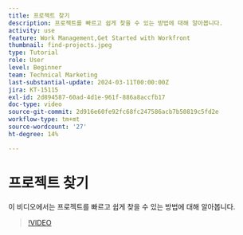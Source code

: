 ```yaml
---
title: 프로젝트 찾기
description: 프로젝트를 빠르고 쉽게 찾을 수 있는 방법에 대해 알아봅니다.
activity: use
feature: Work Management,Get Started with Workfront
thumbnail: find-projects.jpeg
type: Tutorial
role: User
level: Beginner
team: Technical Marketing
last-substantial-update: 2024-03-11T00:00:00Z
jira: KT-15115
exl-id: 2d894587-60ad-4d1e-961f-886a8accfb17
doc-type: video
source-git-commit: 2d916e60fe92fc68fc247586acb7b50819c5fd2e
workflow-type: tm+mt
source-wordcount: '27'
ht-degree: 14%

---
```


# 프로젝트 찾기

이 비디오에서는 프로젝트를 빠르고 쉽게 찾을 수 있는 방법에 대해 알아봅니다.

>[!VIDEO](https://video.tv.adobe.com/v/3427788/?quality=12&learn=on)


